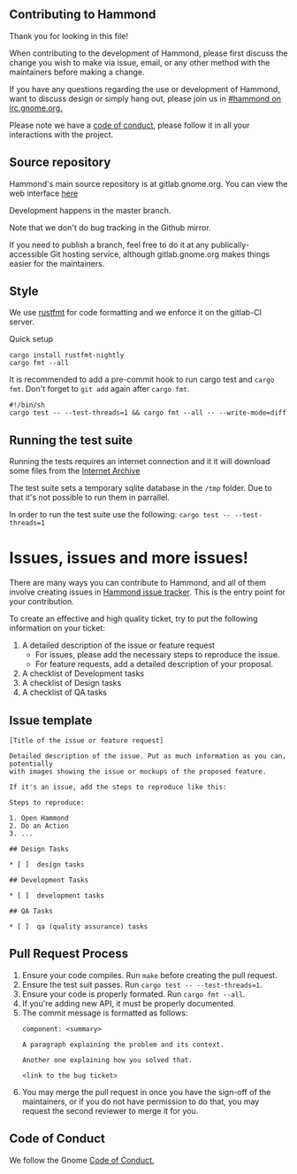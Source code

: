 ## Contributing to Hammond

Thank you for looking in this file!

When contributing to the development of Hammond, please first discuss the change you wish to make via issue, email, or any other method with the maintainers before making a change.

If you have any questions regarding the use or development of Hammond,
want to discuss design or simply hang out, please join us in [#hammond on irc.gnome.org.](irc://irc.gnome.org/#hammond)

Please note we have a [code of conduct](https://wiki.gnome.org/Foundation/CodeOfConduc), please follow it in all your interactions with the project.

## Source repository

Hammond's main source repository is at gitlab.gnome.org.  You can view
the web interface [here](https://gitlab.gnome.org/alatiera/hammond)

Development happens in the master branch.

Note that we don't do bug tracking in the Github mirror.

If you need to publish a branch, feel free to do it at any
publically-accessible Git hosting service, although gitlab.gnome.org
makes things easier for the maintainers.

## Style

We use [rustfmt](https://github.com/rust-lang-nursery/rustfmt) for code formatting and we enforce it on the gitlab-CI server.

Quick setup
```
cargo install rustfmt-nightly
cargo fmt --all
 ```

It is recommended to add a pre-commit hook to run cargo test and `cargo fmt`.
Don't forget to `git add` again after `cargo fmt`.
```
#!/bin/sh
cargo test -- --test-threads=1 && cargo fmt --all -- --write-mode=diff
```

## Running the test suite

Running the tests requires an internet connection and it it will download some files from the [Internet Archive](archive.org)

The test suite sets a temporary sqlite database in the `/tmp` folder.
Due to that it's not possible to run them in parrallel.

In order to run the test suite use the following: `cargo test -- --test-threads=1`

# Issues, issues and more issues!

There are many ways you can contribute to Hammond, and all of them involve creating issues
in [Hammond issue tracker](https://gitlab.gnome.org/alatiera/Hammond/issues). This is the entry point for your contribution.

To create an effective and high quality ticket, try to put the following information on your
ticket:

 1. A detailed description of the issue or feature request
     - For issues, please add the necessary steps to reproduce the issue.
     - For feature requests, add a detailed description of your proposal.
 2. A checklist of Development tasks
 3. A checklist of Design tasks
 4. A checklist of QA tasks

## Issue template
```
[Title of the issue or feature request]

Detailed description of the issue. Put as much information as you can, potentially
with images showing the issue or mockups of the proposed feature.

If it's an issue, add the steps to reproduce like this:

Steps to reproduce:

1. Open Hammond
2. Do an Action
3. ...

## Design Tasks

* [ ]  design tasks

## Development Tasks

* [ ]  development tasks

## QA Tasks

* [ ]  qa (quality assurance) tasks
```

## Pull Request Process

1. Ensure your code compiles. Run `make` before creating the pull request.
2. Ensure the test suit passes. Run `cargo test -- --test-threads=1`.
3. Ensure your code is properly formated. Run `cargo fmt --all`.
4. If you're adding new API, it must be properly documented.
5. The commit message is formatted as follows:
   ```
   component: <summary>

   A paragraph explaining the problem and its context.

   Another one explaining how you solved that.

   <link to the bug ticket>
   ```
6. You may merge the pull request in once you have the sign-off of the maintainers, or if you
   do not have permission to do that, you may request the second reviewer to merge it for you.

## Code of Conduct
We follow the Gnome [Code of Conduct.](https://wiki.gnome.org/Foundation/CodeOfConduct)
